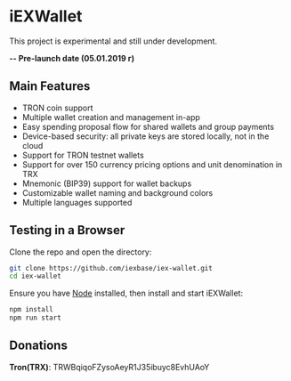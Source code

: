# iEXWallet
This project is experimental and still under development.

**-- Pre-launch date (05.01.2019 г)**

## Main Features

- TRON coin support
- Multiple wallet creation and management in-app
- Easy spending proposal flow for shared wallets and group payments
- Device-based security: all private keys are stored locally, not in the cloud
- Support for TRON testnet wallets
- Support for over 150 currency pricing options and unit denomination in TRX
- Mnemonic (BIP39) support for wallet backups
- Customizable wallet naming and background colors
- Multiple languages supported

## Testing in a Browser

Clone the repo and open the directory:

```sh
git clone https://github.com/iexbase/iex-wallet.git
cd iex-wallet
```

Ensure you have [Node](https://nodejs.org/) installed, then install and start iEXWallet:


```sh
npm install
npm run start
```

## Donations
**Tron(TRX)**: TRWBqiqoFZysoAeyR1J35ibuyc8EvhUAoY
